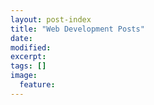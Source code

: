 ```yaml
---
layout: post-index
title: "Web Development Posts"
date:
modified:
excerpt:
tags: []
image:
  feature:
---
```


